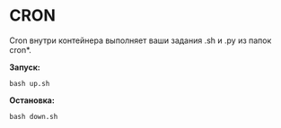 # CRON

Cron внутри контейнера выполняет ваши задания .sh и .py из папок cron*.

**Запуск:**

```
bash up.sh
```

**Остановка:**

```
bash down.sh
```
